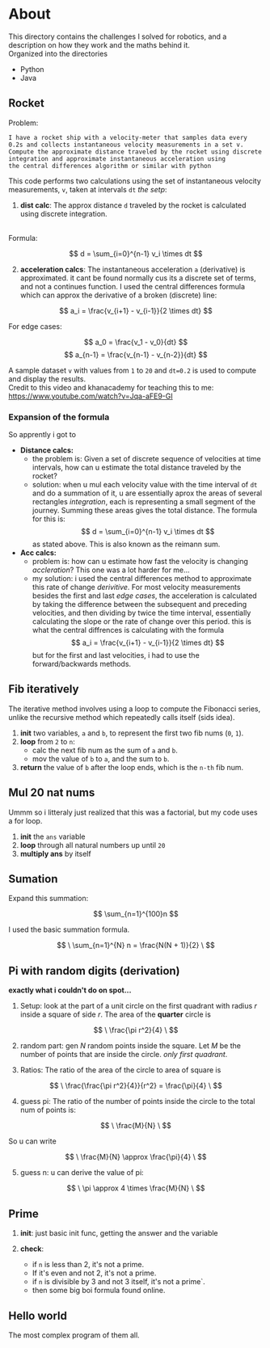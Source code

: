 # About

This directory contains the challenges I solved for robotics, and a description on how they work and the maths behind it.
<br>
Organized into the directories

 - Python
 - Java

## Rocket

Problem: 
```
I have a rocket ship with a velocity-meter that samples data every 
0.2s and collects instantaneous velocity measurements in a set v. 
Compute the approximate distance traveled by the rocket using discrete 
integration and approximate instantaneous acceleration using 
the central differences algorithm or similar with python
```

This code performs two calculations using the set of instantaneous velocity measurements, `v`, taken at intervals `dt` *the setp*:

1. **dist calc**: The approx distance `d` traveled by the rocket is calculated using discrete integration.
<br>
Formula:

$$ d = \sum_{i=0}^{n-1} v_i \times dt $$

2. **acceleration calcs**: The instantaneous acceleration `a` (derivative) is approximated. it cant be found normally cus its a discrete set of terms, and not a continues function. I used the central differences formula which can approx the derivative of a broken (discrete) line:

$$  a_i = \frac{v_{i+1} - v_{i-1}}{2 \times dt} $$

For edge cases:

$$ a_0 = \frac{v_1 - v_0}{dt} $$
$$ a_{n-1} = \frac{v_{n-1} - v_{n-2}}{dt} $$

A sample dataset `v` with values from `1` to `20` and `dt=0.2` is used to compute and display the results.
<br>
Credit to this video and khanacademy for teaching this to me:
<a>https://www.youtube.com/watch?v=Jqa-aFE9-GI</a>


### Expansion of the formula
So apprently i got to 

- **Distance calcs:**
  - the problem is: Given a set of discrete sequence of velocities at time intervals, how can u estimate the total distance traveled by the rocket?
  - solution: when u mul each velocity value with the time interval of `dt` and do a summation of it, u are essentially aprox the areas of several rectangles *integration*, each is representing a small segment of the journey. Summing these areas gives the total distance. The formula for this is: $$ d = \sum_{i=0}^{n-1} v_i \times dt $$ as stated above. This is also known as the reimann sum.
- **Acc calcs:**
  - problem is: how can u estimate how fast the velocity is changing *accleration*? This one was a lot harder for me...
  - my solution: i used the central differences method to approximate this rate of change *derivitive*. For most velocity measurements besides the first and last *edge cases*, the acceleration is calculated by taking the difference between the subsequent and preceding velocities, and then dividing by twice the time interval, essentially calculating the slope or the rate of change over this period. this is what the central diffrences is calculating with the formula $$  a_i = \frac{v_{i+1} - v_{i-1}}{2 \times dt} $$
 but for the first and last velocities, i had to use the forward/backwards methods.

## Fib iteratively

The iterative method involves using a loop to compute the Fibonacci series, unlike the recursive method which repeatedly calls itself (sids idea).

1. **init** two variables, `a` and `b`, to represent the first two fib nums (`0`, `1`).
2. **loop** from `2` to `n`:
   - calc the next fib num as the sum of `a` and `b`.
   - mov the value of `b` to `a`, and the sum to `b`.
3. **return** the value of `b` after the loop ends, which is the `n-th` fib num.

## Mul 20 nat nums
Ummm so i litteraly just realized that this was a factorial, but my code uses a for loop.
1. **init** the `ans` variable
2. **loop** through all natural numbers up until `20`
3. **multiply ans** by itself

## Sumation
Expand this summation:

$$ \sum_{n=1}^{100}n $$ 

I used the basic summation formula. 

$$ \ \sum_{n=1}^{N} n = \frac{N(N + 1)}{2} \ $$

## Pi with random digits (derivation)

**exactly what i couldn't do on spot...**
1. Setup: look at the part of a unit circle on the first quadrant with radius *r* inside a square of side *r*. 
   The area of the **quarter** circle is 

$$ \ \frac{\pi r^2}{4} \ $$

2. random part: 
    gen *N* random points inside the square. 
   Let *M* be the number of points that are inside the circle. *only first quadrant*.

3. Ratios:
   The ratio of the area of the circle to area of square is

$$ \ \frac{\frac{\pi r^2}{4}}{r^2} = \frac{\pi}{4} \ $$

4. guess pi:
The ratio of the number of points inside the circle to the 
total num of points is:

$$ \ \frac{M}{N} \ $$

So u can write  

$$ \ \frac{M}{N} \approx \frac{\pi}{4} \ $$

5. guess n:
u can derive the value of pi:

$$ \ \pi \approx 4 \times \frac{M}{N} \ $$

## Prime

1. **init**:
   just basic init func, getting the answer and the variable

2. **check**:
   - if `n` is less than 2, it's not a prime.
   - If it's even and not 2, it's not a prime.
   - if `n` is divisible by 3 and not 3 itself, it's not a prime`.
   - then some big boi formula found online.

## Hello world

The most complex program of them all.